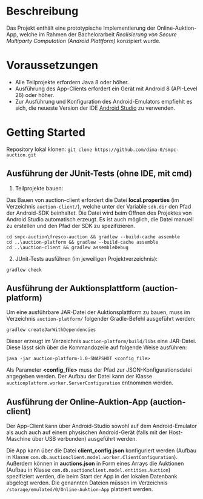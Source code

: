 # Beschreibung

Das Projekt enthält eine prototypische Implementierung der Online-Auktion-App, welche im Rahmen der Bachelorarbeit _Realisierung von Secure Multiparty Computation (Android Plattform)_ konzipiert wurde.

# Voraussetzungen

* Alle Teilprojekte erfordern Java 8 oder höher.
* Ausführung des App-Clients erfordert ein Gerät mit Android 8 (API-Level 26) oder höher.
* Zur Ausführung und Konfiguration des Android-Emulators empfiehlt es sich, die neueste Version der IDE [Android Studio](https://developer.android.com/studio/) zu verwenden.

# Getting Started

Repository lokal klonen: `git clone https://github.com/dima-0/smpc-auction.git`

## Ausführung der JUnit-Tests (ohne IDE, mit cmd)

1. Teilprojekte bauen:

Das Bauen von auction-client erfordert die Datei **local.properties** (im Verzeichnis `auction-client/`), welche unter der Variable `sdk.dir` den Pfad der Android-SDK beinhaltet. Die Datei wird beim Öffnen des Projektes von Android Studio automatisch erzeugt. Es ist auch möglich, die Datei manuell zu erstellen und den Pfad der SDK zu spezifizieren.
```
cd smpc-auction\fresco-auction && gradlew --build-cache assemble
cd ..\auction-platform && gradlew --build-cache assemble
cd ..\auction-client && gradlew assembleDebug
```

2. JUnit-Tests ausführen (im jeweiligen Projektverzeichnis):
```
gradlew check
```
## Ausführung der Auktionsplattform (auction-platform)

Um eine ausführbare JAR-Datei der Auktionsplattform zu bauen, muss im Verzeichnis `auction-platform/` folgender Gradle-Befehl ausgeführt werden: 
```
gradlew createJarWithDependencies
```
Dieser erzeugt im Verzeichnis `auction-platform/build/libs` eine JAR-Datei. Diese lässt sich über die Kommandozeile auf folgende Weise ausführen: 
```
java -jar auction-platform-1.0-SNAPSHOT <config_file>
```
Als Parameter **<config_file>** muss der Pfad zur JSON-Konfigurationsdatei angegeben werden. Der Aufbau der Datei kann der Klasse `auctionplatform.worker.ServerConfiguration` entnommen werden.

## Ausführung der Online-Auktion-App (auction-client)

Der App-Client kann über Android-Studio sowohl auf dem Android-Emulator als auch auch auf einem physischen Android-Gerät (falls mit der Host-Maschine über USB verbunden) ausgeführt werden. 

Die App kann über die Datei **client_config.json** konfiguriert werden (Aufbau in Klasse `com.db.auctionclient.model.worker.ClientConfiguration`). Außerdem können in **auctions.json** in Form eines Arrays die Auktionen (Aufbau in Klasse `com.db.auctionclient.model.entities.Auction`) spezifiziert werden, die beim Start der App in der lokalen Datenbank abgelegt werden. Die genannten Dateien müssen im Verzeichnis `/storage/emulated/0/Online-Auktion-App` platziert werden.
